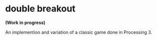 # double breakout

**(Work in progress)**

An implemention and variation of a classic game done in Processing 3.
